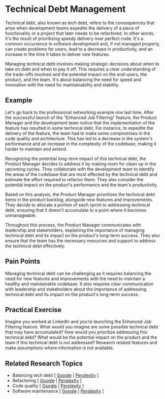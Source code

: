 # Technical Debt Management

Technical debt, also known as tech debt, refers to the consequences that arise when development teams expedite the delivery of a piece of functionality or a project that later needs to be refactored. In other words, it's the result of prioritizing speedy delivery over perfect code. It's a common occurrence in software development and, if not managed properly, can create problems for users, lead to a decrease in productivity, and an increase in the time it takes to deliver new features.

Managing technical debt involves making strategic decisions about when to take on debt and when to pay it off. This requires a clear understanding of the trade-offs involved and the potential impact on the end-users, the product, and the team. It's about balancing the need for speed and innovation with the need for maintainability and stability.

## Example

Let's go back to the professional networking example one last time. After the successful launch of the "Enhanced Job Filtering" feature, the Product Manager and the development team notice that the implementation of the feature has resulted in some technical debt. For instance, to expedite the delivery of the feature, the team had to make some compromises in the code quality and architecture. This has led to a decrease in the system's performance and an increase in the complexity of the codebase, making it harder to maintain and extend.

Recognizing the potential long-term impact of this technical debt, the Product Manager decides to address it by making room for clean up in the upcoming cycles. They collaborate with the development team to identify the areas of the codebase that are most affected by the technical debt and estimate the effort required to refactor them. They also consider the potential impact on the product's performance and the team's productivity.

Based on this analysis, the Product Manager prioritizes the technical debt items in the product backlog, alongside new features and improvements. They decide to allocate a portion of each sprint to addressing technical debt, ensuring that it doesn't accumulate to a point where it becomes unmanageable.

Throughout this process, the Product Manager communicates with leadership and stakeholders, explaining the importance of managing technical debt and its impact on the product's long-term success. They also ensure that the team has the necessary resources and support to address the technical debt effectively.

## Pain Points

Managing technical debt can be challenging as it requires balancing the need for new features and improvements with the need to maintain a healthy and maintainable codebase. It also requires clear communication with leadership and stakeholders about the importance of addressing technical debt and its impact on the product's long-term success.

## Practical Exercise

Imagine you worked at LinkedIn and you’re launching the Enhanced Job Filtering feature. What would you imagine are some possible technical debt that may have accumulated? How would you prioritize addressing this technical debt? What would be the potential impact on the product and the team if this technical debt is not addressed? Research related features and make assumptions where information is not available.

## Related Research Topics

* Balancing tech debt \[ [Google](https://www.google.com/search?q=Balancing%20tech%20debt%20in%20product%20management) | [Perplexity](https://www.perplexity.ai/?q=Balancing%20tech%20debt%20in%20product%20management) ]
* Refactoring \[ [Google](https://www.google.com/search?q=Refactoring%20in%20product%20management) | [Perplexity](https://www.perplexity.ai/?q=Refactoring%20in%20product%20management) ]
* Code quality \[ [Google](https://www.google.com/search?q=Code%20quality%20in%20product%20management) | [Perplexity](https://www.perplexity.ai/?q=Code%20quality%20in%20product%20management) ]
* Software maintenance \[ [Google](https://www.google.com/search?q=Software%20maintenance%20in%20product%20management) | [Perplexity](https://www.perplexity.ai/?q=Software%20maintenance%20in%20product%20management) ]
